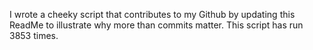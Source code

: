 I wrote a cheeky script that contributes to my Github by updating this ReadMe to illustrate why more than commits matter. This script has run 3853 times.